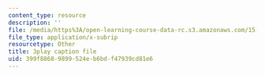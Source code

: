 ```yaml
---
content_type: resource
description: ''
file: /media/https%3A/open-learning-course-data-rc.s3.amazonaws.com/15-071-the-analytics-edge-spring-2017/399f88689899524eb6bdf47939cd81e6_xYnq8nVcN4g.vtt
file_type: application/x-subrip
resourcetype: Other
title: 3play caption file
uid: 399f8868-9899-524e-b6bd-f47939cd81e6
---
```

